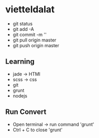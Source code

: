# vietteldalat
* git status
* git add -A
* git commit -m '<noi dung tin nhan>'
* git pull origin master
* git push origin master
## Learning

* jade -> HTMl
* scss  -> css
* git
* grunt
* nodejs

## Run Convert
* Open terminal -> run command 'grunt'
* Ctrl + C to close 'grunt'